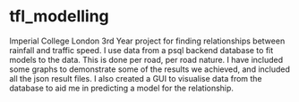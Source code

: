 # tfl_modelling

Imperial College London 3rd Year project for finding relationships between rainfall and traffic speed. 
I use data from a psql backend database to fit models to the data. This is done per road, per road nature. 
I have included some graphs to demonstrate some of the results we achieved, and included all the json result files.
I also created a GUI to visualise data from the database to aid me in predicting a model for the relationship.
